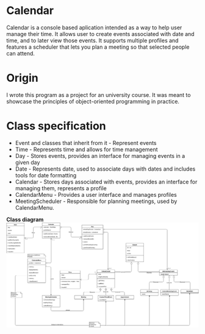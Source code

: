 # Calendar
Calendar is a console based aplication intended as a way to help user manage their time. It allows user to create events associated
with date and time, and to later view those events. It supports multiple profiles and features a scheduler that lets you plan a
meeting so that selected people can attend.
# Origin
I wrote this program as a project for an university course. It was meant to showcase the principles of object-oriented programming
in practice.
# Class specification
* Event and classes that inherit from it - Represent events
* Time - Represents time and allows for time management
* Day - Stores events, provides an interface for managing events in a given day
* Date - Represents date, used to associate days with dates and includes tools for date formatting
* Calendar - Stores days associated with events, provides an interface for managing them, represents a profile
* CalendarMenu - Provides a user interface and manages profiles
* MeetingScheduler - Responsible for planning meetings, used by CalendarMenu.

**Class diagram**
![Class diagram](https://github.com/AdrianUrbanski/Kalendarz/blob/master/DiagramKlas.png)
